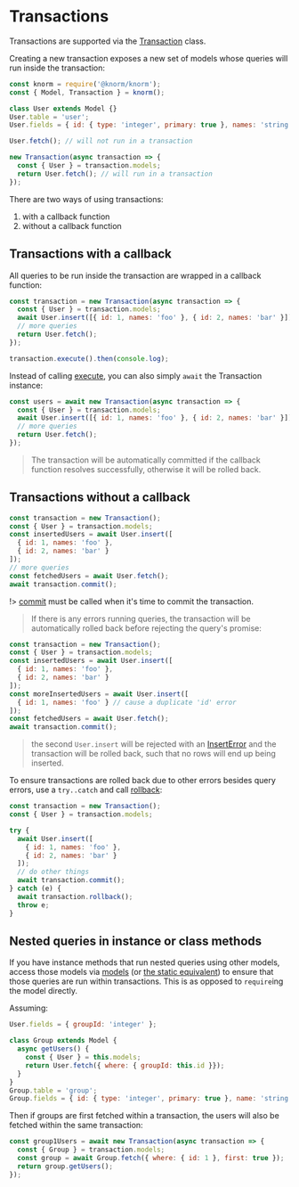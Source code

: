 # Transactions

Transactions are supported via the [Transaction](api/transaction.md#transaction) class.

Creating a new transaction exposes a new set of models whose queries will run
inside the transaction:

```js
const knorm = require('@knorm/knorm');
const { Model, Transaction } = knorm();

class User extends Model {}
User.table = 'user';
User.fields = { id: { type: 'integer', primary: true }, names: 'string' };

User.fetch(); // will not run in a transaction

new Transaction(async transaction => {
  const { User } = transaction.models;
  return User.fetch(); // will run in a transaction
});
```

There are two ways of using transactions:

1. with a callback function
2. without a callback function

## Transactions with a callback

All queries to be run inside the transaction are wrapped in a callback function:

```js
const transaction = new Transaction(async transaction => {
  const { User } = transaction.models;
  await User.insert([{ id: 1, names: 'foo' }, { id: 2, names: 'bar' }]);
  // more queries
  return User.fetch();
});

transaction.execute().then(console.log);
```

Instead of calling [execute](api/transaction.md#transactionprototypeexecute-promise), you can also simply `await` the Transaction instance:

```js
const users = await new Transaction(async transaction => {
  const { User } = transaction.models;
  await User.insert([{ id: 1, names: 'foo' }, { id: 2, names: 'bar' }]);
  // more queries
  return User.fetch();
});
```

> The transaction will be automatically committed if the callback function
> resolves successfully, otherwise it will be rolled back.

## Transactions without a callback

```js
const transaction = new Transaction();
const { User } = transaction.models;
const insertedUsers = await User.insert([
  { id: 1, names: 'foo' },
  { id: 2, names: 'bar' }
]);
// more queries
const fetchedUsers = await User.fetch();
await transaction.commit();
```

!> [commit](api/transaction.md#transactionprototypecommit-promise) must be called
when it's time to commit the transaction.

> If there is any errors running queries, the transaction will be automatically
> rolled back before rejecting the query's promise:

```js
const transaction = new Transaction();
const { User } = transaction.models;
const insertedUsers = await User.insert([
  { id: 1, names: 'foo' },
  { id: 2, names: 'bar' }
]);
const moreInsertedUsers = await User.insert([
  { id: 1, names: 'foo' } // cause a duplicate 'id' error
]);
const fetchedUsers = await User.fetch();
await transaction.commit();
```

> the second `User.insert` will be rejected with an
> [InsertError](api/query.md#queryinserterror) and the transaction will be
> rolled back, such that no rows will end up being inserted.

To ensure transactions are rolled back due to other errors besides query errors,
use a `try..catch` and call [rollback](api/transaction.md#transactionprototyperollback-promise):

```js
const transaction = new Transaction();
const { User } = transaction.models;

try {
  await User.insert([
    { id: 1, names: 'foo' },
    { id: 2, names: 'bar' }
  ]);
  // do other things
  await transaction.commit();
} catch (e) {
  await transaction.rollback();
  throw e;
}
```

## Nested queries in instance or class methods

If you have instance methods that run nested queries using other models, access
those models via [models](api/model.md#modelprototypemodels) (or [the static equivalent](api/model.md#models)) to ensure that those queries are run within
transactions. This is as opposed to `require`ing the model directly.

Assuming:

```js
User.fields = { groupId: 'integer' };

class Group extends Model {
  async getUsers() {
    const { User } = this.models;
    return User.fetch({ where: { groupId: this.id }});
  }
}
Group.table = 'group';
Group.fields = { id: { type: 'integer', primary: true }, name: 'string' };
```

Then if groups are first fetched within a transaction, the users will also be
fetched within the same transaction:

```js
const group1Users = await new Transaction(async transaction => {
  const { Group } = transaction.models;
  const group = await Group.fetch({ where: { id: 1 }, first: true });
  return group.getUsers();
});
```
